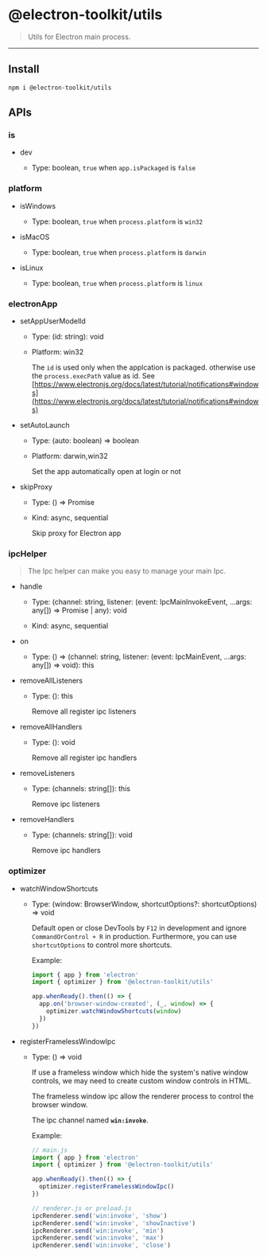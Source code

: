 # @electron-toolkit/utils

> Utils for Electron main process.

---

## Install

```sh
npm i @electron-toolkit/utils
```

## APIs

### is

- dev

  - Type: boolean, `true` when `app.isPackaged` is `false`

### platform

- isWindows

  - Type: boolean, `true` when `process.platform` is `win32`

- isMacOS

  - Type: boolean, `true` when `process.platform` is `darwin`

- isLinux

  - Type: boolean, `true` when `process.platform` is `linux`

### electronApp

- setAppUserModelId

  - Type: (id: string): void

  - Platform: win32

    The `id` is used only when the applcation is packaged. otherwise use the `process.execPath` value as id. See [https://www.electronjs.org/docs/latest/tutorial/notifications#windows](https://www.electronjs.org/docs/latest/tutorial/notifications#windows)

- setAutoLaunch

  - Type: (auto: boolean) => boolean

  - Platform: darwin,win32

    Set the app automatically open at login or not

- skipProxy

  - Type: () => Promise<void>

  - Kind: async, sequential

    Skip proxy for Electron app

### ipcHelper

> The Ipc helper can make you easy to manage your main Ipc.

- handle

  - Type: (channel: string, listener: (event: IpcMainInvokeEvent, ...args: any[]) => Promise<void> | any): void

  - Kind: async, sequential

- on

  - Type: () => (channel: string, listener: (event: IpcMainEvent, ...args: any[]) => void): this

- removeAllListeners

  - Type: (): this

    Remove all register ipc listeners

- removeAllHandlers

  - Type: (): void

    Remove all register ipc handlers

- removeListeners

  - Type: (channels: string[]): this

    Remove ipc listeners

- removeHandlers

  - Type: (channels: string[]): void

    Remove ipc handlers

### optimizer

- watchWindowShortcuts

  - Type: (window: BrowserWindow, shortcutOptions?: shortcutOptions) => void

    Default open or close DevTools by `F12` in development and ignore `CommandOrControl + R` in production. Furthermore, you can use `shortcutOptions` to control more shortcuts.

    Example:

    ```javascript
    import { app } from 'electron'
    import { optimizer } from '@electron-toolkit/utils'

    app.whenReady().then(() => {
      app.on('browser-window-created', (_, window) => {
        optimizer.watchWindowShortcuts(window)
      })
    })
    ```

- registerFramelessWindowIpc

  - Type: () => void

    If use a frameless window which hide the system's native window controls, we may need to create custom window controls in HTML.

    The frameless window ipc allow the renderer process to control the browser window.

    The ipc channel named **`win:invoke`**.

    Example:

    ```javascript
    // main.js
    import { app } from 'electron'
    import { optimizer } from '@electron-toolkit/utils'

    app.whenReady().then(() => {
      optimizer.registerFramelessWindowIpc()
    })
    ```

    ```javascript
    // renderer.js or preload.js
    ipcRenderer.send('win:invoke', 'show')
    ipcRenderer.send('win:invoke', 'showInactive')
    ipcRenderer.send('win:invoke', 'min')
    ipcRenderer.send('win:invoke', 'max')
    ipcRenderer.send('win:invoke', 'close')
    ```
